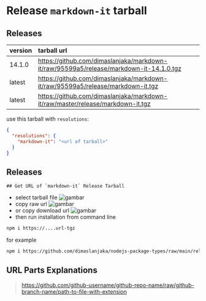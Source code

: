 # Release `markdown-it` tarball
## Releases
| version | tarball url |
| :--- | :--- |
| 14.1.0 | https://github.com/dimaslanjaka/markdown-it/raw/95599a5/release/markdown-it-14.1.0.tgz |
| latest | https://github.com/dimaslanjaka/markdown-it/raw/95599a5/release/markdown-it.tgz |
| latest | https://github.com/dimaslanjaka/markdown-it/raw/master/release/markdown-it.tgz |

use this tarball with `resolutions`:
```json
{
  "resolutions": {
    "markdown-it": "<url of tarball>"
  }
}
```

## Releases

    ## Get URL of `markdown-it` Release Tarball
- select tarball file
![gambar](https://user-images.githubusercontent.com/12471057/203216375-8af4b5d9-00c2-40fb-8d3d-d220beaabd46.png)
- copy raw url
![gambar](https://user-images.githubusercontent.com/12471057/203216508-7590cbb9-a1ce-47d6-96ca-8d82149f0762.png)
- or copy download url
![gambar](https://user-images.githubusercontent.com/12471057/203216541-3807d2c3-5213-49f3-b93d-c626dbae3b2e.png)
- then run installation from command line
```bash
npm i https://....url-tgz
```
for example
```bash
npm i https://github.com/dimaslanjaka/nodejs-package-types/raw/main/release/nodejs-package-types.tgz
```

## URL Parts Explanations
> https://github.com/github-username/github-repo-name/raw/github-branch-name/path-to-file-with-extension